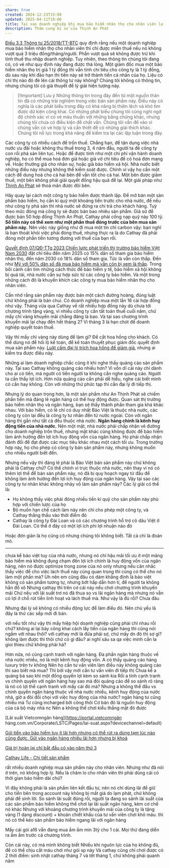 ```yaml
---
share: true
created: 2024-12-23T15:09
updated: 2025-04-11T19:06
title: Tại sao doanh nghiệp khi mua bảo hiểm nhân thọ cho nhân viên lại không bị tính vào thuế thu nhập doanh nghiệp?
description: Thâm cung bí sử của Thịnh An Phát
---
```

[Điều 3.3 Thông tư 25/2018/TT-BTC](https://thuvienphapluat.vn/phap-luat/cong-ty-mua-bao-hiem-nhan-tho-cho-nhan-vien-co-duoc-tinh-vao-chi-phi-duoc-tru-khi-tinh-thue-thu-nha-626376-83663.html "Công ty mua bảo hiểm nhân thọ cho nhân viên có được tính vào chi phí được trừ khi tính thuế thu nhập doanh nghiệp không?") quy định rằng nếu một doanh nghiệp mua bảo hiểm nhân thọ cho nhân viên thì chỉ được miễn thuế nếu nó không vượt quá 3 triệu đồng/tháng/người. Phần vượt quá sẽ không được trừ khi tính thuế thu nhập doanh nghiệp. Tuy nhiên, theo thông tin chúng tôi đang có, có vẻ như quy định này đang được thả lỏng. Một giám đốc mua một bảo hiểm nhân thọ trị giá 1 tỷ đồng thì vẫn tính chi tiêu cho công ty là 1 tỷ đồng, dù sau này khi đáo hạn thì tiền này sẽ trở thành tiền cá nhân của họ. Liệu có chỉ thị nào đó đè lên cái thông tư này không? Chúng tôi không có thông tin, nhưng chúng tôi có giả thuyết để lý giải hiện tượng này.

> [!Important] Lưu ý
> Những thông tin trong đây đến từ một nguồn thân tín đã có những trải nghiệm trong việc bán sản phẩm này. Điều này có nghĩa là các phát biểu trong đây có khả năng bị thiên lệch và khó tìm được dữ kiện công khai. Có những phát biểu chúng tôi cũng nghi ngờ độ chính xác vì có vẻ mâu thuẫn với những bằng chứng khác, nhưng chúng tôi chưa có điều kiện để chất vấn. Chúng tôi vẫn để vào vì chúng vẫn có vẻ hợp lý và cần thiết để có những giải thích khác. Chúng tôi nỗ lực trong khả năng để kiểm tra lại các lập luận trong đây.

Các công ty có nhiều cách để trốn thuế. Chẳng hạn, để tận dụng việc nhà nước ưu đãi hoặc không thu thuế trong 3, 4 năm đầu, người ta đẻ công ty con rồi phá sản liên tục. Hoặc để được tính như một chi phí vận hành doanh nghiệp, họ có thể mua hoá đơn giả hoặc giả vờ chi tiêu để có hoá đơn mang về. Hoặc thưởng giả cho nhân sự, hoặc giả bảo hiểm xã hội. Nhà nước biết những điều này nhưng không thể kiểm soát được. Chính vì vậy họ cần một cách để dung hoà cho cả hai bên để vẫn tốt cho cả hai. Một bên được giảm thuế, một bên không phải giải quyết đống hậu quả để lại. Một giải pháp như [Thịnh An Phát](../../Ch%C3%ADnh%20s%C3%A1ch%20c%C3%B4ng%20ty/B%E1%BA%A3o%20hi%E1%BB%83m/S%E1%BA%A3n%20ph%E1%BA%A9m/Cathay/%C3%9D%20%C4%91%E1%BB%93%20thi%E1%BA%BFt%20k%E1%BA%BF%20c%E1%BB%A7a%20s%E1%BA%A3n%20ph%E1%BA%A9m%20Th%E1%BB%8Bnh%20An%20Ph%C3%A1t%20c%E1%BB%A7a%20Cathay.md) sẽ thoả mãn được đôi bên.

Hãy quay lại cách một công ty bảo hiểm được thành lập. Để mở bán một sản phẩm bảo hiểm, họ cần kí quỹ một khoảng tiền trước cho nhà nước, để nếu như công ty phá sản thì nhà nước sẽ đứng ra chi trả cho khách hàng. Tuỳ theo mức đóng mà công ty sẽ được bán bao nhiêu sản phẩm. Giả sử để được bán 50 hợp đồng Thịnh An Phát, Cathay phải cống nạp quỹ này 100 tỷ. **Số tiền này có thể xem như một phần thuế đóng trước của bên mua sản phẩm này.** Nên việc này giống như đi mua một tín chỉ carbon vậy: bạn nghĩ là bạn thoát khỏi việc phải đóng thuế, nhưng thực ra là do Cathay đã phải đóng một phần tiền tương đương với thuế của bạn rồi.

[Quyết định 07/QĐ-TTg 2023 Chiến lược phát triển thị trường bảo hiểm Việt Nam 2030](https://thuvienphapluat.vn/van-ban/Bao-hiem/Quyet-dinh-07-QD-TTg-2023-Chien-luoc-phat-trien-thi-truong-bao-hiem-Viet-Nam-2030-549116.aspx "Quyết định 07/QĐ-TTg 2023 Chiến lược phát triển thị trường bảo hiểm Việt Nam 2030") đặt chỉ tiêu đến năm 2025 có 15% dân số tham gia bảo hiểm nhân thọ, đến năm 2030 có 18% dân số tham gia. Tức là vẫn còn thấp. Đến như [Mỹ với 50% dân số đã mua bảo hiểm mà vẫn còn bị xem là thấp](../../../%E2%9A%A1Hi%E1%BB%83u%20bi%E1%BA%BFt%20s%C3%A2u/T%E1%BB%95%20ch%E1%BB%A9c%20t%C3%A0i%20ch%C3%ADnh/B%E1%BA%A3o%20hi%E1%BB%83m/M%E1%BB%99t%20n%E1%BB%ADa%20d%C3%A2n%20s%E1%BB%91%20M%E1%BB%B9%20c%C3%B3%20b%E1%BA%A3o%20hi%E1%BB%83m%20nh%C3%A2n%20th%E1%BB%8D.md). Trong bối cảnh cần tìm những cách thức để bảo hiểm y tế, bảo hiểm xã hội không bị quá tải, nhà nước cần sự hợp sức từ các công ty bảo hiểm. Và một trong những cách đó là khuyến khích các công ty mua bảo hiểm nhân thọ cho nhân viên.

Cần nhớ rằng sản phẩm này được bán một cách đường hoàng, đúng luật chứ không phải là bán chui. Có doanh nghiệp mua một lần 16 cái hợp đồng như vậy. Tháng vừa qua Cathay về rất nhiều hợp đồng này dù chưa tới chương trình tặng vàng, vì nhiều công ty cần tất toán thuế cuối năm, chứ mấy chỉ vàng khuyến mãi chẳng đáng là bao. Và tại sao chương trình khuyến mãi lại chạy đến hết tháng 2? Vì tháng 3 là hạn chót để doanh nghiệp quyết toán thuế. 

Vậy thì mấy chỉ vàng này dùng để làm gì? Để cắt hoa hồng cho khách. Có thể dùng nó để hối lộ kế toán, để kế toán thuyết phục giám đốc quyết định mua sản phẩm này. [Luật cấm đại lý trích hoa hồng để giảm giá](./Lu%E1%BA%ADt%20c%E1%BA%A5m%20%C4%91%E1%BA%A1i%20l%C3%BD%20tr%C3%ADch%20hoa%20h%E1%BB%93ng%20%C4%91%E1%BB%83%20gi%E1%BA%A3m%20gi%C3%A1.md), nhưng ai kiểm tra được điều này.

Những ai làm doanh nghiệp chắc cũng ít khi nghe thấy quảng cáo sản phẩm này. Tại sao Cathay không quảng cáo nhiều hơn? Vì vốn dĩ cái này chỉ dành cho ai có tiền, mà người có tiền người ta không cần nghe quảng cáo. Người ta cần thấy lợi ích. Hơn nữa quảng cáo cần phải dễ hiểu, nghe cái biết mình có cần hay không. Còn với những thứ phức tạp thì cần đại lý đi tiếp thị. 

Nhưng lý do quan trọng hơn, là một sản phẩm như An Thịnh Phát sẽ chiếm phần tiền mà đáng lẽ ngân hàng có thể huy động được. Quan sát thị trường bảo hiểm nhân thọ và ngân hàng, bạn sẽ thấy thành phần tham gia khá khác nhau. Với bảo hiểm, có lẽ chỉ có duy nhất Bảo Việt là thuộc nhà nước, các công ty còn lại đều là công ty tư nhân đến từ nước ngoài. Còn với ngân hàng thì gần như tất cả đều thuộc nhà nước. **Ngân hàng chính là kênh huy động tiền của nhà nước.** Nên một mặt, nhà nước phải chấp nhận vẽ đường cho doanh nghiệp trốn thuế, nhưng mặt khác cũng không được để bảo hiểm làm ảnh hưởng đến lợi ích huy động vốn của ngân hàng. Họ phải chấp nhận đánh đổi để đạt được các mục tiêu khác nhau một cách tối ưu. Trong trường hợp này, họ cho phép có công ty bán sản phẩm này, nhưng không muốn cho nhiều người biết đến.

Nhưng nếu vậy thì đáng lẽ phải là Bảo Việt bán sản phẩm này chứ không phải là Cathay chứ? Có thể chính vì trực thuộc nhà nước, nên thay vì nó có thêm lợi thế để bán sản phẩm này, nó đã bị quy hoạch ngay từ đầu để không làm ảnh hưởng đến lợi ích huy động của ngân hàng. Vậy tại sao các công ty tư nhân khác không nhảy vô làm sản phẩm này? Các lý giải có thể là:
- Họ không thấy việc phải đóng nhiều tiền kí quỹ cho sản phẩm này phù hợp với chiến lược của họ
- Bộ muốn hạn chế cách làm này nên chỉ cho phép một công ty, và Cathay thắng thầu vào thời điểm đó
- Cathay là công ty Đài Loan và có các chương trình hỗ trợ cô dâu Việt ở Đài Loan. Có thể ở đây có một lợi ích phi lợi nhuận nào đó

Hoặc đơn giản là họ cũng có nhưng chúng tôi không biết. Tất cả chỉ là đoán mò.

---

chưa kể bảo việt tuy của nhà nước, nhưng nó chỉ hậu mãi tối ưu ở một mảng bảo hiểm mà không đụng chạm đến lợi ích chính là huy động vốn của ngân hàng, nên nó được optimize trong zone của nó only
nhưng nếu cân nhắc thấy việc để cho việc lách thuế này cũng quan trọng thì cũng có thể cho nó làm một phần mà?
Uh nên em cũng đâu có dám khẳng định là bảo việt không có sản phẩm tương tự, nhưng bớt hấp dẫn hơn tí, để người ta không hẳn đổ xô
Nhưng cathay thì trên cơ cái này nếu chơi chương trình khuyến mãi
Chứ nếu với lãi suất trơ nó đã thua so vs lãi ngân hàng mà
nhưng nó vẫn có lợi ở chỗ rút tiền linh hoạt và lách thuế mà. Như vậy là đủ rồi?
Chưa đâu

Nhưng đại lý sẽ không có nhiều động lực để làm điều đó. Nên chủ yếu là đây là thứ các sếp mới đi bán.

với nếu tốt như vậy thì mấy hiệp hội doanh nghiệp cũng phải chỉ nhau rồi chứ?
không
ai lại bày công khai cách lấy tiền của ngân hàng
thì cũng nói ngầm với nhau thôi? 
với cathay mới là đứa phải sợ, chứ mấy dn đó thì sợ gì?
không làm được thì thôi chứ có gì đâu?
ai nghĩ sâu sa qa
việc minh cần la gioi thieu
chứ không phải hả?



Hơn nữa, nó cũng cạnh tranh với ngân hàng. Đa phần ngân hàng thuộc về nhà nước nhiều, nó là một kênh huy động vốn.
A có thấy quảng cáo hàng luxury trên tv không
Nên họ cần tư vấn viên làm điều này
không quảng cáo thì sao biết mà mua?  Thì bởi vậy mới cần tư vấn viên đi tiếp thị Chưa kể a quảng bá sao khi một đống quyền lợi kèm so sánh kia Rồi a tính cạnh tranh vs chính quyền với ngân hàng hay sao mà đòi quảng cáo để so sánh rõ ràng là nó có lợi thế cạnh tranh với mấy cái đó mà? Nhưng a không thể đấu vs chính quyền ngân hàng thuộc về nhà nước nhiều, kênh huy động của nước nhà, giờ a đòi đối chọi với việc huy động của nhà nước?
ngân hàng tư cũng nhiều mà Tư cũng incharged bởi công thôi Cơ bản đó là nguồn huy động của cả bộ máy nhà nc Nên a không thể chơi kiểu thẳng mặt đó được

[Lãi suất Vietcomngân hàng](https://portal.vietcomngân hàng.com.vn/Corporate/LSTC/Pages/lai-suat.aspx?devicechannel=default)

[Gửi tiền vào bảo hiểm tuy ít lãi hơn nhưng có thể rút ra dùng tạm lúc nào cũng được. Gửi vào ngân hàng nhiều lãi hơn nhưng bị khoá](G%E1%BB%ADi%20ti%E1%BB%81n%20v%C3%A0o%20b%E1%BA%A3o%20hi%E1%BB%83m%20tuy%20%C3%ADt%20l%C3%A3i%20h%C6%A1n%20nh%C6%B0ng%20c%C3%B3%20th%E1%BB%83%20r%C3%BAt%20ra%20d%C3%B9ng%20t%E1%BA%A1m%20l%C3%BAc%20n%C3%A0o%20c%C5%A9ng%20%C4%91%C6%B0%E1%BB%A3c.%20G%E1%BB%ADi%20v%C3%A0o%20ng%C3%A2n%20h%C3%A0ng%20nhi%E1%BB%81u%20l%C3%A3i%20h%C6%A1n%20nh%C6%B0ng%20b%E1%BB%8B%20kho%C3%A1.md)


[Giá trị hoàn lại chỉ bắt đầu có vào năm thứ 3](../../../%E2%9A%A1Hi%E1%BB%83u%20bi%E1%BA%BFt%20s%C3%A2u/T%E1%BB%95%20ch%E1%BB%A9c%20t%C3%A0i%20ch%C3%ADnh/B%E1%BA%A3o%20hi%E1%BB%83m/Nguy%C3%AAn%20t%E1%BA%AFc%20ho%E1%BA%A1t%20%C4%91%E1%BB%99ng/Gi%C3%A1%20tr%E1%BB%8B%20ho%C3%A0n%20l%E1%BA%A1i%20ch%E1%BB%89%20b%E1%BA%AFt%20%C4%91%E1%BA%A7u%20c%C3%B3%20v%C3%A0o%20n%C4%83m%20th%E1%BB%A9%203.md)

[Cathay Life - Chi tiết sản phẩm](https://www.cathaylife.com.vn/cathay/product-A16.html)

rất nhiều doanh nghiệp mua sản phẩm này cho nhân viên. Nhưng như đã nói ở trên, nó không hợp lý. Nếu là chăm lo cho nhân viên thì phải dùng cái có thời gian bảo hiểm dài chứ?

Vì đây không phải là sản phẩm liên kết đầu tư, nên nó chỉ dùng lãi để giữ cho tiền bên trong account này không bị mất giá do lạm phát, chứ không phải để sinh lời.
So sánh lãi suất 
đúng rồi, người ta đang so sánh lãi suất của các sản phẩm bảo hiểm không thể chơi lại lãi suất ngân hàng, kèm cơ chế nó khác
Nhưng với khoảng chương trình khuyến mãi của công ty là tặng vàng (1 dạng discount) + khoản chiết khấu của tư vấn viên chơi khô máu. thì nó có thể kéo sản phẩm bảo hiểm ngang lãi với ngân hàng 

Mấy cái gói a16 vẫn đang mua ầm ầm min 3tỷ cho 1 cái. Mọi thứ đang diễn ra ầm ầm trước cả chương trình. 


Còn cái này, có mà mình không biết
Nhiều khi nguôn lực của họ không đủ, để có thể chịu cắt máu chơi như gói sp này
Và cathay cũng chỉ chơi được có 2 thời điểm: sinh nhật cathay tháng 7 và tết tháng 1, chứ không phải quanh năm